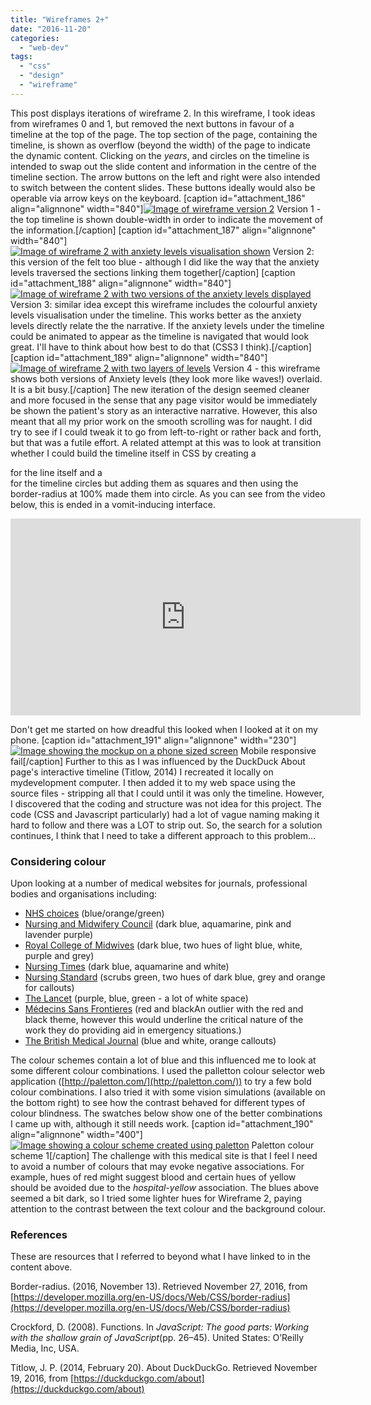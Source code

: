 ```yaml
---
title: "Wireframes 2+"
date: "2016-11-20"
categories: 
  - "web-dev"
tags: 
  - "css"
  - "design"
  - "wireframe"
---
```


This post displays iterations of wireframe 2. In this wireframe, I took ideas from wireframes 0 and 1, but removed the next buttons in favour of a timeline at the top of the page. The top section of the page, containing the timeline, is shown as overflow (beyond the width) of the page to indicate the dynamic content. Clicking on the _years_, and circles on the timeline is intended to swap out the slide content and information in the centre of the timeline section. The arrow buttons on the left and right were also intended to switch between the content slides. These buttons ideally would also be operable via arrow keys on the keyboard. \[caption id="attachment\_186" align="alignnone" width="840"\][![Image of wireframe version 2 ](images/wireframe2noguide-1024x1024.png)](http://fionamacneill.co.uk/blog/2016/11/20/wireframes-2/wireframe2noguide/) Version 1 - the top timeline is shown double-width in order to indicate the movement of the information.\[/caption\] \[caption id="attachment\_187" align="alignnone" width="840"\][![Image of wireframe 2 with anxiety levels visualisation shown](images/wireframe2withwave-1024x1024.png)](http://fionamacneill.co.uk/blog/2016/11/20/wireframes-2/wireframe2withwave/) Version 2: this version of the felt too blue - although I did like the way that the anxiety levels traversed the sections linking them together\[/caption\] \[caption id="attachment\_188" align="alignnone" width="840"\][![Image of wireframe 2 with two versions of the anxiety levels displayed](images/wireframe2_5DoubleWave-1024x1024.png)](http://fionamacneill.co.uk/blog/2016/11/20/wireframes-2/wireframe2_5doublewave/) Version 3: similar idea except this wireframe includes the colourful anxiety levels visualisation under the timeline. This works better as the anxiety levels directly relate the the narrative. If the anxiety levels under the timeline could be animated to appear as the timeline is navigated that would look great. I'll have to think about how best to do that (CSS3 I think).\[/caption\] \[caption id="attachment\_189" align="alignnone" width="840"\][![Image of wireframe 2 with two layers of levels](images/wireframe2withcolourwave-1024x1024.png)](http://fionamacneill.co.uk/blog/2016/11/20/wireframes-2/wireframe2withcolourwave/) Version 4 - this wireframe shows both versions of Anxiety levels (they look more like waves!) overlaid. It is a bit busy.\[/caption\] The new iteration of the design seemed cleaner and more focused in the sense that any page visitor would be immediately be shown the patient's story as an interactive narrative. However, this also meant that all my prior work on the smooth scrolling was for naught. I did try to see if I could tweak it to go from left-to-right or rather back and forth, but that was a futile effort. A related attempt at this was to look at transition whether I could build the timeline itself in CSS by creating a <div> for the line itself and a <div> for the timeline circles but adding them as squares and then using the border-radius at 100% made them into circle. As you can see from the video below, this is ended in a vomit-inducing interface. 

<iframe src="https://www.youtube-nocookie.com/embed/G0GsablXPlk?rel=0&amp;showinfo=0" width="560" height="315" frameborder="0" allowfullscreen="allowfullscreen"></iframe>

Don't get me started on how dreadful this looked when I looked at it on my phone. \[caption id="attachment\_191" align="alignnone" width="230"\][![Image showing the mockup on a phone sized screen](images/mobileFAIL.png)](http://fionamacneill.co.uk/blog/2016/11/20/wireframes-2/mobilefail/) Mobile responsive fail\[/caption\] Further to this as I was influenced by the DuckDuck About page's interactive timeline (Titlow, 2014) I recreated it locally on mydevelopment computer. I then added it to my web space using the source files - stripping all that I could until it was only the timeline. However, I discovered that the coding and structure was not idea for this project. The code (CSS and Javascript particularly) had a lot of vague naming making it hard to follow and there was a LOT to strip out. So, the search for a solution continues, I think that I need to take a different approach to this problem...

### Considering colour

Upon looking at a number of medical websites for journals, professional bodies and organisations including:

- [NHS choices](http://www.nhs.uk/pages/home.aspx) (blue/orange/green)
- [Nursing and Midwifery Council](https://www.nmc.org.uk/) (dark blue, aquamarine, pink and lavender purple)
- [Royal College of Midwives](https://www.rcm.org.uk/) (dark blue, two hues of light blue, white, purple and grey)
- [Nursing Times](http://www.nursingtimes.net/) (dark blue, aquamarine and white)
- [Nursing Standard](http://journals.rcni.com/journal/ns) (scrubs green, two hues of dark blue, grey and orange for callouts)
- [The Lancet](http://www.thelancet.com/journals/lancet/issue/current) (purple, blue, green - a lot of white space)
- [Médecins Sans Frontieres](http://www.msf.org/) (red and black<fn>An outlier with the red and black theme, however this would underline the critical nature of the work they do providing aid in emergency situations.</fn>)
- [The British Medical Journal](http://www.bmj.com/thebmj) (blue and white, orange callouts)

The colour schemes contain a lot of blue and this influenced me to look at some different colour combinations. I used the palletton colour selector web application ([http://paletton.com/](http://paletton.com/)) to try a few bold colour combinations. I also tried it with some vision simulations (available on the bottom right) to see how the contrast behaved for different types of colour blindness. The swatches below show one of the better combinations I came up with, although it still needs work. \[caption id="attachment\_190" align="alignnone" width="400"\][![Image showing a colour scheme created using paletton](images/01palettonswatches.jpg)](http://fionamacneill.co.uk/blog/2016/11/20/wireframes-2/01palettonswatches/) Paletton colour scheme 1\[/caption\] The challenge with this medical site is that I feel I need to avoid a number of colours that may evoke negative associations. For example, hues of red might suggest blood and certain hues of yellow should be avoided due to the _hospital-yellow_ association. The blues above seemed a bit dark, so I tried some lighter hues for Wireframe 2, paying attention to the contrast between the text colour and the background colour.

### References

These are resources that I referred to beyond what I have linked to in the content above.

Border-radius. (2016, November 13). Retrieved November 27, 2016, from [https://developer.mozilla.org/en-US/docs/Web/CSS/border-radius](https://developer.mozilla.org/en-US/docs/Web/CSS/border-radius)

Crockford, D. (2008). Functions. In _JavaScript: The good parts: Working with the shallow grain of JavaScript_(pp. 26–45). United States: O’Reilly Media, Inc, USA.

Titlow, J. P. (2014, February 20). About DuckDuckGo. Retrieved November 19, 2016, from [https://duckduckgo.com/about](https://duckduckgo.com/about)
